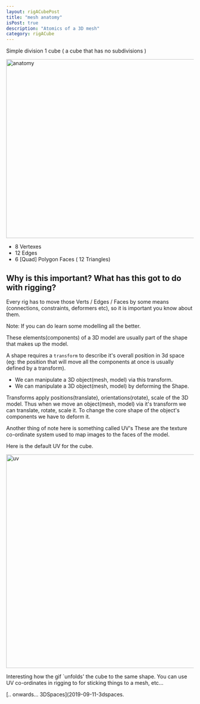 ```yaml
---
layout: rigACubePost
title: "mesh anatomy"
isPost: true
description: "Atomics of a 3D mesh"
category: rigACube
---
```


Simple division 1 cube ( a cube that has no subdivisions )

<img src="http://www.anim83d.com/images/examples/cube_anatomy.gif" width="640" height="480" alt="anatomy">

- 8 Vertexes
- 12 Edges
- 6 [Quad] Polygon Faces ( 12 Triangles)

Why is this important? What has this got to do with rigging?
------------------------------------------------------------

Every rig has to move those Verts / Edges / Faces by some means (connections, 
constraints, deformers etc), so it is important you know about them. 

 Note: If you can do learn some modelling all the better.

These elements(components) of a 3D model are usually part of the shape 
that makes up the model.

A shape requires a `transform` to describe it's overall position in 3d space
(eg: the position that will move all the components at once is usually defined
by a transform). 

- We can manipulate a 3D object(mesh, model) via this transform.
- We can manipulate a 3D object(mesh, model) by deforming the Shape.

Transforms apply positions(translate), orientations(rotate), scale of the 
3D model. Thus when we move an object(mesh, model) via it's transform we can translate,
rotate, scale it. To change the core shape of the object's components we 
have to deform it.

Another thing of note here is something called UV's These are the texture
co-ordinate system used to map images to the faces of the model.

Here is the default UV for the cube.

<img src="http://www.anim83d.com/images/examples/cube_uv.png" width="575" height="573" alt="uv">

Interesting how the gif `unfolds' the cube to the same shape. You can use 
UV co-ordinates in rigging to for sticking things to a mesh, etc...

[.. onwards... 3DSpaces](2019-09-11-3dspaces.

